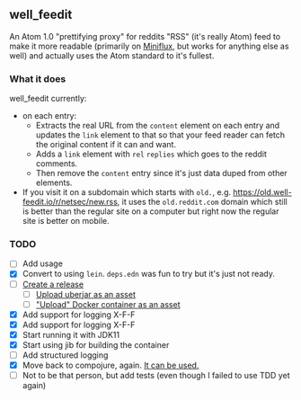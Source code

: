 well\_feedit
---

An Atom 1.0 "prettifying proxy" for reddits "RSS" (it's really Atom) feed to
make it more readable (primarily on [Miniflux](https://miniflux.app/), but
works for anything else as well) and actually uses the Atom standard to it's
fullest.

### What it does

well\_feedit currently:
* on each entry:
  * Extracts the real URL from the `content` element on each entry and updates
    the `link` element to that so that your feed reader can fetch the original
    content if it can and want.
  * Adds a `link` element with `rel` `replies` which goes to the reddit
    comments.
  * Then remove the `content` entry since it's just data duped from other
    elements.
* If you visit it on a subdomain which starts with `old.`, e.g.
  https://old.well-feedit.io/r/netsec/new.rss, it uses the `old.reddit.com`
  domain which still is better than the regular site on a computer but right
  now the regular site is better on mobile.

### TODO

* [ ] Add usage
* [X] Convert to using `lein`. `deps.edn` was fun to try but it's just not
  ready.
* [ ] [Create a release](https://github.com/actions/create-release)
  * [ ] [Upload uberjar as an asset](https://github.com/actions/upload-release-asset/)
  * [ ] ["Upload" Docker container as an asset](https://docs.github.com/en/actions/language-and-framework-guides/publishing-docker-images)
* [X] Add support for logging X-F-F
* [X] Add support for logging X-F-F
* [X] Start running it with JDK11
* [X] Start using jib for building the container
* [ ] Add structured logging
* [X] Move back to compojure, again. [It can be used.](https://github.com/weavejester/compojure/wiki/Routes-In-Detail#matching-the-uri)
* [ ] Not to be that person, but add tests (even though I failed to use TDD yet
  again)
